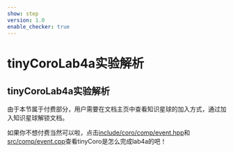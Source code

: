 ```yaml
---
show: step
version: 1.0
enable_checker: true
---
```


# tinyCoroLab4a实验解析

## tinyCoroLab4a实验解析

由于本节属于付费部分，用户需要在文档主页中查看知识星球的加入方式，通过加入知识星球解锁文档。

如果你不想付费当然可以啦，点击[include/coro/comp/event.hpp](https://github.com/sakurs2/tinyCoro/blob/v1.0/include/coro/comp/event.hpp)和[src/comp/event.cpp](https://github.com/sakurs2/tinyCoro/blob/v1.0/src/comp/event.cpp)查看tinyCoro是怎么完成lab4a的吧！

